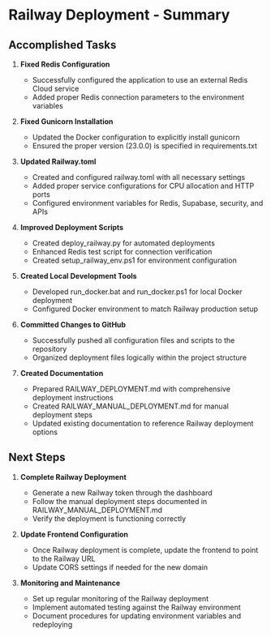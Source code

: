 # Railway Deployment - Summary

## Accomplished Tasks

1. **Fixed Redis Configuration**
   - Successfully configured the application to use an external Redis Cloud service
   - Added proper Redis connection parameters to the environment variables

2. **Fixed Gunicorn Installation**
   - Updated the Docker configuration to explicitly install gunicorn
   - Ensured the proper version (23.0.0) is specified in requirements.txt

3. **Updated Railway.toml**
   - Created and configured railway.toml with all necessary settings
   - Added proper service configurations for CPU allocation and HTTP ports
   - Configured environment variables for Redis, Supabase, security, and APIs

4. **Improved Deployment Scripts**
   - Created deploy_railway.py for automated deployments
   - Enhanced Redis test script for connection verification
   - Created setup_railway_env.ps1 for environment configuration

5. **Created Local Development Tools**
   - Developed run_docker.bat and run_docker.ps1 for local Docker deployment
   - Configured Docker environment to match Railway production setup

6. **Committed Changes to GitHub**
   - Successfully pushed all configuration files and scripts to the repository
   - Organized deployment files logically within the project structure

7. **Created Documentation**
   - Prepared RAILWAY_DEPLOYMENT.md with comprehensive deployment instructions
   - Created RAILWAY_MANUAL_DEPLOYMENT.md for manual deployment steps
   - Updated existing documentation to reference Railway deployment options

## Next Steps

1. **Complete Railway Deployment**
   - Generate a new Railway token through the dashboard
   - Follow the manual deployment steps documented in RAILWAY_MANUAL_DEPLOYMENT.md
   - Verify the deployment is functioning correctly

2. **Update Frontend Configuration**
   - Once Railway deployment is complete, update the frontend to point to the Railway URL
   - Update CORS settings if needed for the new domain

3. **Monitoring and Maintenance**
   - Set up regular monitoring of the Railway deployment
   - Implement automated testing against the Railway environment
   - Document procedures for updating environment variables and redeploying 
 